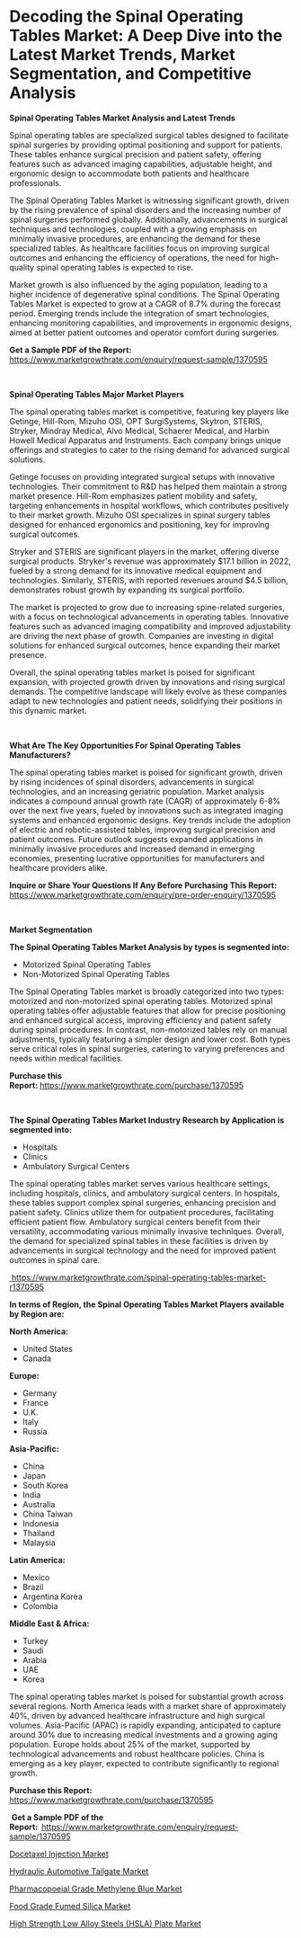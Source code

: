 <p><h1>Decoding the Spinal Operating Tables Market: A Deep Dive into the Latest Market Trends, Market Segmentation, and Competitive Analysis</h1></p><p><strong>Spinal Operating Tables Market Analysis and Latest Trends</strong></p>
<p><p>Spinal operating tables are specialized surgical tables designed to facilitate spinal surgeries by providing optimal positioning and support for patients. These tables enhance surgical precision and patient safety, offering features such as advanced imaging capabilities, adjustable height, and ergonomic design to accommodate both patients and healthcare professionals.</p><p>The Spinal Operating Tables Market is witnessing significant growth, driven by the rising prevalence of spinal disorders and the increasing number of spinal surgeries performed globally. Additionally, advancements in surgical techniques and technologies, coupled with a growing emphasis on minimally invasive procedures, are enhancing the demand for these specialized tables. As healthcare facilities focus on improving surgical outcomes and enhancing the efficiency of operations, the need for high-quality spinal operating tables is expected to rise.</p><p>Market growth is also influenced by the aging population, leading to a higher incidence of degenerative spinal conditions. The Spinal Operating Tables Market is expected to grow at a CAGR of 8.7% during the forecast period. Emerging trends include the integration of smart technologies, enhancing monitoring capabilities, and improvements in ergonomic designs, aimed at better patient outcomes and operator comfort during surgeries.</p></p>
<p><strong>Get a Sample PDF of the Report:&nbsp;</strong> <a href="https://www.marketgrowthrate.com/enquiry/request-sample/1370595">https://www.marketgrowthrate.com/enquiry/request-sample/1370595</a></p>
<p>&nbsp;</p>
<p><strong>Spinal Operating Tables Major Market Players</strong></p>
<p><p>The spinal operating tables market is competitive, featuring key players like Getinge, Hill-Rom, Mizuho OSI, OPT SurgiSystems, Skytron, STERIS, Stryker, Mindray Medical, Alvo Medical, Schaerer Medical, and Harbin Howell Medical Apparatus and Instruments. Each company brings unique offerings and strategies to cater to the rising demand for advanced surgical solutions.</p><p>Getinge focuses on providing integrated surgical setups with innovative technologies. Their commitment to R&D has helped them maintain a strong market presence. Hill-Rom emphasizes patient mobility and safety, targeting enhancements in hospital workflows, which contributes positively to their market growth. Mizuho OSI specializes in spinal surgery tables designed for enhanced ergonomics and positioning, key for improving surgical outcomes.</p><p>Stryker and STERIS are significant players in the market, offering diverse surgical products. Stryker's revenue was approximately $17.1 billion in 2022, fueled by a strong demand for its innovative medical equipment and technologies. Similarly, STERIS, with reported revenues around $4.5 billion, demonstrates robust growth by expanding its surgical portfolio.</p><p>The market is projected to grow due to increasing spine-related surgeries, with a focus on technological advancements in operating tables. Innovative features such as advanced imaging compatibility and improved adjustability are driving the next phase of growth. Companies are investing in digital solutions for enhanced surgical outcomes, hence expanding their market presence.</p><p>Overall, the spinal operating tables market is poised for significant expansion, with projected growth driven by innovations and rising surgical demands. The competitive landscape will likely evolve as these companies adapt to new technologies and patient needs, solidifying their positions in this dynamic market.</p></p>
<p>&nbsp;</p>
<p><strong>What Are The Key Opportunities For Spinal Operating Tables Manufacturers?</strong></p>
<p><p>The spinal operating tables market is poised for significant growth, driven by rising incidences of spinal disorders, advancements in surgical technologies, and an increasing geriatric population. Market analysis indicates a compound annual growth rate (CAGR) of approximately 6-8% over the next five years, fueled by innovations such as integrated imaging systems and enhanced ergonomic designs. Key trends include the adoption of electric and robotic-assisted tables, improving surgical precision and patient outcomes. Future outlook suggests expanded applications in minimally invasive procedures and increased demand in emerging economies, presenting lucrative opportunities for manufacturers and healthcare providers alike.</p></p>
<p><strong>Inquire or Share Your Questions If Any Before Purchasing This Report:</strong> <a href="https://www.marketgrowthrate.com/enquiry/pre-order-enquiry/1370595">https://www.marketgrowthrate.com/enquiry/pre-order-enquiry/1370595</a></p>
<p>&nbsp;</p>
<p><strong>Market Segmentation</strong></p>
<p><strong>The Spinal Operating Tables Market Analysis by types is segmented into:</strong></p>
<p><ul><li>Motorized Spinal Operating Tables</li><li>Non-Motorized Spinal Operating Tables</li></ul></p>
<p><p>The Spinal Operating Tables market is broadly categorized into two types: motorized and non-motorized spinal operating tables. Motorized spinal operating tables offer adjustable features that allow for precise positioning and enhanced surgical access, improving efficiency and patient safety during spinal procedures. In contrast, non-motorized tables rely on manual adjustments, typically featuring a simpler design and lower cost. Both types serve critical roles in spinal surgeries, catering to varying preferences and needs within medical facilities.</p></p>
<p><strong>Purchase this Report:&nbsp;</strong><a href="https://www.marketgrowthrate.com/purchase/1370595">https://www.marketgrowthrate.com/purchase/1370595</a></p>
<p>&nbsp;</p>
<p><strong>The Spinal Operating Tables Market Industry Research by Application is segmented into:</strong></p>
<p><ul><li>Hospitals</li><li>Clinics</li><li>Ambulatory Surgical Centers</li></ul></p>
<p><p>The spinal operating tables market serves various healthcare settings, including hospitals, clinics, and ambulatory surgical centers. In hospitals, these tables support complex spinal surgeries, enhancing precision and patient safety. Clinics utilize them for outpatient procedures, facilitating efficient patient flow. Ambulatory surgical centers benefit from their versatility, accommodating various minimally invasive techniques. Overall, the demand for specialized spinal tables in these facilities is driven by advancements in surgical technology and the need for improved patient outcomes in spinal care.</p></p>
<p><a href="https://www.marketgrowthrate.com/spinal-operating-tables-market-r1370595">&nbsp;https://www.marketgrowthrate.com/spinal-operating-tables-market-r1370595</a></p>
<p><strong>In terms of Region, the Spinal Operating Tables Market Players available by Region are:</strong></p>
<p>
    <p> <strong> North America: </strong>
        <ul>
            <li>United States</li>
            <li>Canada</li>
        </ul>
        </p> 
    <p> <strong> Europe: </strong>
        <ul>
            <li>Germany</li>
            <li>France</li>
            <li>U.K.</li>
            <li>Italy</li>
            <li>Russia</li>
        </ul>
        </p> 
    <p> <strong> Asia-Pacific: </strong>
        <ul>
            <li>China</li>
            <li>Japan</li>
            <li>South Korea</li>
            <li>India</li>
            <li>Australia</li>
            <li>China Taiwan</li>
            <li>Indonesia</li>
            <li>Thailand</li>
            <li>Malaysia</li>
        </ul>
        </p> 
    <p> <strong> Latin America: </strong>
        <ul>
            <li>Mexico</li>
            <li>Brazil</li>
            <li>Argentina Korea</li>
            <li>Colombia</li>
        </ul>
        </p> 
    <p> <strong> Middle East & Africa: </strong>
        <ul>
            <li>Turkey</li>
            <li>Saudi</li>
            <li>Arabia</li>
            <li>UAE</li>
            <li>Korea</li>
        </ul>
    </p>
    </p>
<p><p>The spinal operating tables market is poised for substantial growth across several regions. North America leads with a market share of approximately 40%, driven by advanced healthcare infrastructure and high surgical volumes. Asia-Pacific (APAC) is rapidly expanding, anticipated to capture around 30% due to increasing medical investments and a growing aging population. Europe holds about 25% of the market, supported by technological advancements and robust healthcare policies. China is emerging as a key player, expected to contribute significantly to regional growth.</p></p>
<p><strong>Purchase this Report: </strong><a href="https://www.marketgrowthrate.com/purchase/1370595">https://www.marketgrowthrate.com/purchase/1370595</a></p>
<p>&nbsp;<strong>Get a Sample PDF of the Report:&nbsp;&nbsp;</strong><a href="https://www.marketgrowthrate.com/enquiry/request-sample/1370595">https://www.marketgrowthrate.com/enquiry/request-sample/1370595</a></p>
<p><strong></strong></p>
<p><p><a href="https://www.linkedin.com/pulse/docetaxel-injection-market-global-trends-forecast-2024--bvspe">Docetaxel Injection Market</a></p><p><a href="https://github.com/WayneHopkins413/Market-Research-Report-List-1/blob/main/hydraulic-automotive-tailgate-market.md">Hydraulic Automotive Tailgate Market</a></p><p><a href="https://github.com/alesiasc0na/Market-Research-Report-List-1/blob/main/pharmacopoeial-grade-methylene-blue-market.md">Pharmacopoeial Grade Methylene Blue Market</a></p><p><a href="https://issuu.com/reportprime-2/docs/food-grade-fumed-silica-market-size_d086f4e2becd40">Food Grade Fumed Silica Market</a></p><p><a href="https://issuu.com/reportprime-2/docs/high-strength-low-alloy-steels-hsla_e1ec844efb2006">High Strength Low Alloy Steels (HSLA) Plate Market</a></p></p>